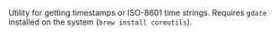 Utility for getting timestamps or ISO-8601 time strings. Requires `gdate` installed on the system (`brew install coreutils`).
